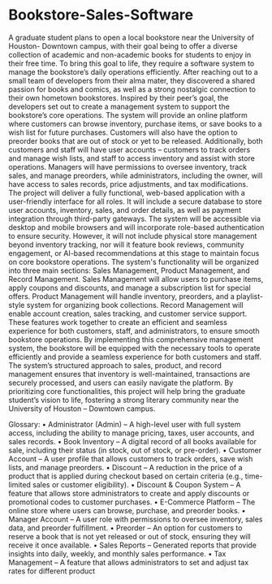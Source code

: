 # Bookstore-Sales-Software


 A graduate student plans to open a local bookstore near the University of Houston- Downtown campus, with their goal being to offer a diverse collection of academic and non-academic books for students to enjoy in their free time. To bring this goal to life, they require a software system to manage the bookstore’s daily operations efficiently. After reaching out to a small team of developers from their alma mater, they discovered a shared passion for books and comics, as well as a strong nostalgic connection to their own hometown bookstores. Inspired by their peer’s goal, the developers set out to create a management system to support the bookstore’s core operations.
The system will provide an online platform where customers can browse inventory, purchase items, or save books to a wish list for future purchases. Customers will also have the option to preorder books that are out of stock or yet to be released. Additionally, both customers and staff will have user accounts – customers to track orders and manage wish lists, and staff to access inventory and assist with store operations. Managers will have permissions to oversee inventory, track sales, and manage preorders, while administrators, including the owner, will have access to sales records, price adjustments, and tax modifications.  
  The project will deliver a fully functional, web-based application with a user-friendly interface for all roles. It will include a secure database to store user accounts, inventory, sales, and order details, as well as payment integration through third-party gateways. The system will be accessible via desktop and mobile browsers and will incorporate role-based authentication to ensure security. However, it will not include physical store management beyond inventory tracking, nor will it feature book reviews, community engagement, or AI-based recommendations at this stage to maintain focus on core bookstore operations.
  The system's functionality will be organized into three main sections: Sales Management, Product Management, and Record Management. Sales Management will allow users to purchase items, apply coupons and discounts, and manage a subscription list for special offers. Product Management will handle inventory, preorders, and a playlist-style system for organizing book collections. Record Management will enable account creation, sales tracking, and customer service support. These features work together to create an efficient and seamless experience for both customers, staff, and administrators, to ensure smooth bookstore operations.
  By implementing this comprehensive management system, the bookstore will be equipped with the necessary tools to operate efficiently and provide a seamless experience for both customers and staff. The system’s structured approach to sales, product, and record management ensures that inventory is well-maintained, transactions are securely processed, and users can easily navigate the platform. By prioritizing core functionalities, this project will help bring the graduate student’s vision to life, fostering a strong literary community near the University of Houston – Downtown campus.
  
Glossary:
•	Administrator (Admin) – A high-level user with full system access, including the ability to manage pricing, taxes, user accounts, and sales records.
•	Book Inventory – A digital record of all books available for sale, including their status (in stock, out of stock, or pre-order).
•	Customer Account – A user profile that allows customers to track orders, save wish lists, and manage preorders.
•	Discount – A reduction in the price of a product that is applied during checkout based on certain criteria (e.g., time-limited sales or customer eligibility).
•	Discount & Coupon System – A feature that allows store administrators to create and apply discounts or promotional codes to customer purchases.
•	E-Commerce Platform – The online store where users can browse, purchase, and preorder books.
•	Manager Account – A user role with permissions to oversee inventory, sales data, and preorder fulfillment.
•	Preorder – An option for customers to reserve a book that is not yet released or out of stock, ensuring they will receive it once available.
•	Sales Reports – Generated reports that provide insights into daily, weekly, and monthly sales performance.
•	Tax Management – A feature that allows administrators to set and adjust tax rates for different product
